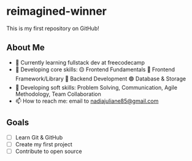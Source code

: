 # reimagined-winner
This is my first repository on GitHub!

## About Me
- 🔭 Currently learning fullstack dev at freecodecamp
- 🌱 Developing core skills: 🟡 Frontend Fundamentals  🔵 Frontend Framework/Library  🔴 Backend Development  🟢 Database & Storage
- 🌱 Developing soft skills: Problem Solving, Communication, Agile Methodology, Team Collaboration
- 📫 How to reach me: email to nadiajuliane85@gmail.com

## Goals
- [ ] Learn Git & GitHub
- [ ] Create my first project
- [ ] Contribute to open source
